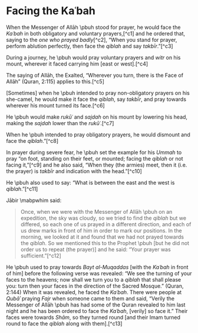 
# Facing the Kaʿbah

When the Messenger of Allāh \pbuh stood for prayer, he would face the _Kaʿbah_ in both obligatory and voluntary prayers,[^c1] and he ordered that, saying to the _one who prayed badly_[^c2], “When you stand for prayer, perform ablution perfectly, then face the _qiblah_ and say _takbīr_.”[^c3]

During a journey, he \pbuh would pray voluntary prayers and _witr_ on his mount, wherever it faced carrying him [east or west].[^c4]

The saying of Allāh, the Exalted, “Wherever you turn, there is the Face of Allāh” (Quran, 2:115) applies to this.[^c5]

[Sometimes] when he \pbuh intended to pray non-obligatory prayers on his she-camel, he would make it face the _qiblah_, say _takbīr_, and pray towards wherever his mount turned its face.[^c6]

He \pbuh would make _rukūʿ_ and _sajdah_ on his mount by lowering his head, making the _sajdah_ lower than the _rukūʿ_.[^c7]

When he \pbuh intended to pray obligatory prayers, he would dismount and face the _qiblah_.”[^c8]

In prayer during severe fear, he \pbuh set the example for his _Ummah_ to pray “on foot, standing on their feet, or mounted; facing the _qiblah_ or not facing it,”[^c9] and he also said, “When they (the armies) meet, then it (i.e. the prayer) is _takbīr_ and indication with the head.”[^c10]

He \pbuh also used to say: “What is between the east and the west is _qiblah_.”[^c11]

Jābir \mabpwhim said:

> Once, when we were with the Messenger of Allāh \pbuh on an expedition, the sky was cloudy, so we tried to find the _qiblah_ but we differed, so each one of us prayed in a different direction, and each of us drew marks in front of him in order to mark our positions. In the morning, we looked at it and found that we had not prayed towards the _qiblah_. So we mentioned this to the Prophet \pbuh [but he did not order us to repeat (the prayer)] and he said: “Your prayer was sufficient.”[^c12]

He \pbuh used to pray towards _Bayt al-Muqaddas_ [with the _Kaʿbah_ in front of him] before the following verse was revealed: “We see the turning of your faces to the heavens; now shall we turn you to a _qiblah_ that shall please you: turn then your faces in the direction of the Sacred Mosque.” (Quran, 2:144) When it was revealed, he faced the _Kaʿbah_. There were people at _Qubāʾ_ praying _Fajr_ when someone came to them and said, “Verily the Messenger of Allāh \pbuh has had some of the Quran revealed to him last night and he has been ordered to face the _Kaʿbah_, [verily] so face it.” Their faces were towards _Shām_, so they turned round [and their Imam turned round to face the _qiblah_ along with them].[^c13]

